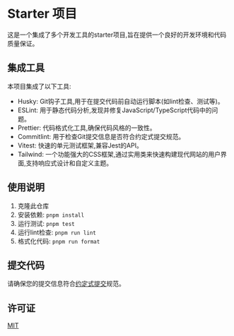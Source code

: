 # Starter 项目

这是一个集成了多个开发工具的starter项目,旨在提供一个良好的开发环境和代码质量保证。

## 集成工具

本项目集成了以下工具:

- Husky: Git钩子工具,用于在提交代码前自动运行脚本(如lint检查、测试等)。
- ESLint: 用于静态代码分析,发现并修复JavaScript/TypeScript代码中的问题。
- Prettier: 代码格式化工具,确保代码风格的一致性。
- Commitlint: 用于检查Git提交信息是否符合约定式提交规范。
- Vitest: 快速的单元测试框架,兼容Jest的API。
- Tailwind: 一个功能强大的CSS框架,通过实用类来快速构建现代网站的用户界面,支持响应式设计和自定义主题。 

## 使用说明

1. 克隆此仓库
2. 安装依赖: `pnpm install`
3. 运行测试: `pnpm test`
4. 运行lint检查: `pnpm run lint`
5. 格式化代码: `pnpm run format`

## 提交代码

请确保您的提交信息符合[约定式提交](https://www.conventionalcommits.org/zh-hans/v1.0.0/)规范。

## 许可证

[MIT](LICENSE)
